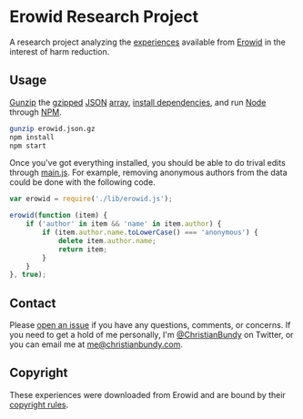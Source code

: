 # Erowid Research Project

A research project analyzing the  [experiences](http://www.erowid.org/experiences/exp_front.shtml) available from [Erowid](https://en.wikipedia.org/wiki/Erowid) in the interest of harm reduction.

## Usage

[Gunzip](https://developer.apple.com/library/mac/documentation/Darwin/Reference/ManPages/man1/gzip.1.html) the [gzipped](http://www.gzip.org/) [JSON](http://www.json.org/) [array](https://developer.mozilla.org/en-US/docs/Web/JavaScript/Reference/Global_Objects/Array), [install dependencies](https://npmjs.org/doc/install.html), and run [Node](http://nodejs.org/) through [NPM](https://npmjs.org/).

```sh
gunzip erowid.json.gz
npm install
npm start
```

Once you've got everything installed, you should be able to do trival edits through [main.js](https://github.com/christianbundy/erowid-research-project/blob/master/main.js). For example, removing anonymous authors from the data could be done with the following code.

```js
var erowid = require('./lib/erowid.js');

erowid(function (item) {
	if ('author' in item && 'name' in item.author) {
		if (item.author.name.toLowerCase() === 'anonymous') {
			delete item.author.name;
			return item;
		}
	}
}, true);
```

## Contact

Please [open an issue](https://github.com/christianbundy/erowid-research-project/issues/new) if you have any questions, comments, or concerns. If you need to get a hold of me personally, I'm [@ChristianBundy](http://twitter.com/christianbundy) on Twitter, or you can email me at [me@christianbundy.com](mailto:me@christianbundy.com).

## Copyright

These experiences were downloaded from Erowid and are bound by their [copyright rules](http://www.erowid.org/general/about/about_copyrights.shtml).
